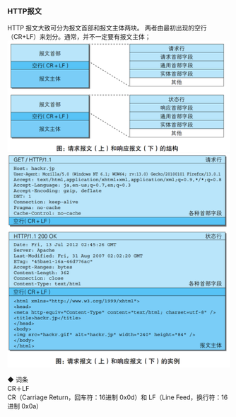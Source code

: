 ### HTTP报文  

HTTP 报文大致可分为报文首部和报文主体两块。 两者由最初出现的空行（CR+LF）来划分。通常，并不一定要有报文主体；  
![请求报文和响应报文的结构](../../ImageFiles/http_012.png)  
![请求报文和响应报文的实例](../../ImageFiles/http_013.png)  

◆ 词条  
CR＋LF  
CR（Carriage Return，回车符：16进制 0x0d）和 LF（Line Feed，换行符：16进制 0x0a）  

